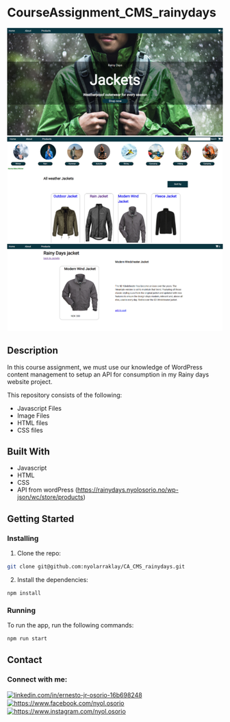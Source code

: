 # CourseAssignment_CMS_rainydays

<img src="CA_homepage.png" alt="homepage" title="image Title" />
<img src="CA_productpage.png" alt="productpage" title="image Title" />
<img src="CA_detailspage.png" alt="detailspage" title="image Title" />




## Description
In this course assignment, we must use our knowledge of WordPress content management to setup an API for consumption in my Rainy days website project.


This repository consists of the following:

- Javascript Files
- Image Files
- HTML files
- CSS files


## Built With

- Javascript
- HTML
- CSS
- API from wordPress (https://rainydays.nyolosorio.no/wp-json/wc/store/products)

## Getting Started

### Installing



1. Clone the repo:

```bash
git clone git@github.com:nyolarraklay/CA_CMS_rainydays.git
```

2. Install the dependencies:

```
npm install
```

### Running



To run the app, run the following commands:

```bash
npm run start
```



## Contact



<h3 align="left">Connect with me:</h3>
<p align="left">
<a href="https://linkedin.com/in/linkedin.com/in/ernesto-jr-osorio-16b698248" target="blank"><img align="center" src="https://raw.githubusercontent.com/rahuldkjain/github-profile-readme-generator/master/src/images/icons/Social/linked-in-alt.svg" alt="linkedin.com/in/ernesto-jr-osorio-16b698248" height="30" width="40" /></a>
<a href="https://fb.com/https://www.facebook.com/nyol.osorio" target="blank"><img align="center" src="https://raw.githubusercontent.com/rahuldkjain/github-profile-readme-generator/master/src/images/icons/Social/facebook.svg" alt="https://www.facebook.com/nyol.osorio" height="30" width="40" /></a>
<a href="https://instagram.com/https://www.instagram.com/nyol.osorio" target="blank"><img align="center" src="https://raw.githubusercontent.com/rahuldkjain/github-profile-readme-generator/master/src/images/icons/Social/instagram.svg" alt="https://www.instagram.com/nyol.osorio" height="30" width="40" /></a>
</p>



